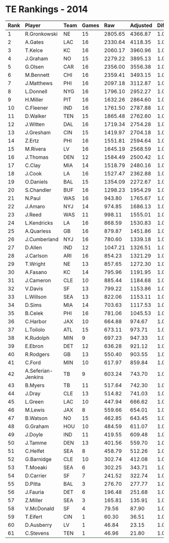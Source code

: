 # TE Rankings - 2014

| Rank | Player             | Team | Games | Raw     | Adjusted | Difficulty | Avg/Game | Typical | Consistency | Trend    |
| :----| :------------------| :----| :-----| :-------| :--------| :----------| :--------| :-------| :-----------| :--------|
| 1    | R.Gronkowski       | NE   | 15    | 2805.65 | 4366.87  | 1.000      | 291.12   | 292.80  | 8/1/6       | +70.0%   |
| 2    | A.Gates            | LAC  | 16    | 2330.64 | 4118.35  | 1.000      | 257.40   | 225.75  | 6/0/10      | +180.3%  |
| 3    | T.Kelce            | KC   | 16    | 2060.17 | 3960.96  | 1.000      | 247.56   | 258.00  | 10/0/6      | +99.5%   |
| 4    | J.Graham           | NO   | 15    | 2279.22 | 3895.13  | 1.000      | 259.68   | 237.94  | 6/1/8       | +166.1%  |
| 5    | G.Olsen            | CAR  | 16    | 2356.00 | 3556.38  | 1.000      | 222.27   | 211.86  | 7/1/8       | +171.8%  |
| 6    | M.Bennett          | CHI  | 16    | 2359.41 | 3493.15  | 1.000      | 218.32   | 216.52  | 8/0/8       | +162.6%  |
| 7    | J.Matthews         | PHI  | 16    | 2097.18 | 3112.87  | 1.000      | 194.55   | 190.33  | 9/1/6       | +181.3%  |
| 8    | L.Donnell          | NYG  | 16    | 1796.10 | 2952.27  | 1.000      | 184.52   | 191.37  | 9/2/5       | +240.3%  |
| 9    | H.Miller           | PIT  | 16    | 1632.26 | 2864.60  | 1.000      | 179.04   | 186.15  | 10/1/5      | +225.2%  |
| 10   | C.Fleener          | IND  | 16    | 1761.50 | 2787.88  | 1.000      | 174.24   | 176.83  | 11/0/5      | +231.8%  |
| 11   | D.Walker           | TEN  | 15    | 1865.48 | 2762.60  | 1.000      | 184.17   | 178.37  | 7/1/7       | +133.0%  |
| 12   | J.Witten           | DAL  | 16    | 1719.34 | 2754.28  | 1.000      | 172.14   | 175.90  | 6/2/8       | +105.5%  |
| 13   | J.Gresham          | CIN  | 15    | 1419.97 | 2704.18  | 1.000      | 180.28   | 165.48  | 6/3/6       | +139.9%  |
| 14   | Z.Ertz             | PHI  | 16    | 1551.81 | 2594.64  | 1.000      | 162.17   | 151.64  | 7/0/9       | +173.7%  |
| 15   | M.Rivera           | LV   | 16    | 1645.19 | 2568.59  | 1.000      | 160.54   | 157.12  | 10/0/6      | +336.4%  |
| 16   | J.Thomas           | DEN  | 12    | 1584.49 | 2500.42  | 1.000      | 208.37   | 223.28  | 7/1/4       | +212.3%  |
| 17   | C.Clay             | MIA  | 14    | 1518.79 | 2480.16  | 1.000      | 177.15   | 178.04  | 8/1/5       | +125.5%  |
| 18   | J.Cook             | LA   | 16    | 1527.47 | 2362.88  | 1.000      | 147.68   | 159.43  | 10/2/4      | +134.8%  |
| 19   | O.Daniels          | BAL  | 15    | 1354.09 | 2272.67  | 1.000      | 151.51   | 145.15  | 8/2/5       | +219.1%  |
| 20   | S.Chandler         | BUF  | 16    | 1298.23 | 1954.29  | 1.000      | 122.14   | 123.71  | 8/2/6       | +215.5%  |
| 21   | N.Paul             | WAS  | 16    | 943.80  | 1765.67  | 1.000      | 110.35   | 101.56  | 10/0/6      | +378.3%  |
| 22   | J.Amaro            | NYJ  | 14    | 974.85  | 1686.13  | 1.000      | 120.44   | 101.01  | 7/0/7       | +386.0%  |
| 23   | J.Reed             | WAS  | 11    | 998.11  | 1555.01  | 1.000      | 141.36   | 137.81  | 6/0/5       | +268.4%  |
| 24   | L.Kendricks        | LA   | 16    | 868.59  | 1530.83  | 1.000      | 95.68    | 102.90  | 10/0/6      | +238.9%  |
| 25   | A.Quarless         | GB   | 16    | 879.87  | 1451.86  | 1.000      | 90.74    | 92.07   | 10/0/6      | +274.1%  |
| 26   | J.Cumberland       | NYJ  | 16    | 780.60  | 1339.18  | 1.000      | 83.70    | 103.01  | 11/1/4      | +808.5%  |
| 27   | D.Allen            | IND  | 12    | 1047.21 | 1326.51  | 1.000      | 110.54   | 123.90  | 5/2/5       | +157.3%  |
| 28   | J.Carlson          | ARI  | 16    | 854.23  | 1321.29  | 1.000      | 82.58    | 85.80   | 8/1/7       | +124.5%  |
| 29   | T.Wright           | NE   | 13    | 857.65  | 1272.30  | 1.000      | 97.87    | 67.44   | 6/1/6       | +574.3%  |
| 30   | A.Fasano           | KC   | 14    | 795.96  | 1191.95  | 1.000      | 85.14    | 90.13   | 7/1/6       | +497.1%  |
| 31   | J.Cameron          | CLE  | 10    | 885.44  | 1184.68  | 1.000      | 118.47   | 90.55   | 3/0/7       | +175.1%  |
| 32   | V.Davis            | SF   | 13    | 799.22  | 1153.86  | 1.000      | 88.76    | 76.07   | 7/1/5       | +206.4%  |
| 33   | L.Willson          | SEA  | 13    | 822.06  | 1153.11  | 1.000      | 88.70    | 79.18   | 6/2/5       | +500.7%  |
| 34   | D.Sims             | MIA  | 14    | 703.63  | 1117.53  | 1.000      | 79.82    | 85.32   | 8/1/5       | +288.3%  |
| 35   | B.Celek            | PHI  | 16    | 781.06  | 1045.53  | 1.000      | 65.35    | 65.51   | 10/0/6      | +390.7%  |
| 36   | C.Harbor           | JAX  | 10    | 664.88  | 974.67   | 1.000      | 97.47    | 84.33   | 4/2/4       | +503.2%  |
| 37   | L.Toilolo          | ATL  | 15    | 673.11  | 973.71   | 1.000      | 64.91    | 63.42   | 7/1/7       | +165.3%  |
| 38   | K.Rudolph          | MIN  | 9     | 697.23  | 947.33   | 1.000      | 105.26   | 112.88  | 5/0/4       | +442.6%  |
| 39   | E.Ebron            | DET  | 12    | 636.28  | 921.12   | 1.000      | 76.76    | 78.68   | 4/2/6       | +155.0%  |
| 40   | R.Rodgers          | GB   | 13    | 550.40  | 903.55   | 1.000      | 69.50    | 69.70   | 8/0/5       | +749.6%  |
| 41   | C.Ford             | MIN  | 10    | 617.97  | 859.84   | 1.000      | 85.98    | 74.64   | 6/0/4       | +378.3%  |
| 42   | A.Seferian-Jenkins | TB   | 9     | 603.24  | 743.70   | 1.000      | 82.63    | 81.00   | 5/0/4       | INACTIVE |
| 43   | B.Myers            | TB   | 11    | 517.64  | 742.30   | 1.000      | 67.48    | 59.97   | 7/0/4       | +574.0%  |
| 44   | J.Dray             | CLE  | 13    | 514.82  | 741.03   | 1.000      | 57.00    | 54.20   | 6/1/6       | +485.2%  |
| 45   | L.Green            | LAC  | 10    | 447.94  | 666.62   | 1.000      | 66.66    | 56.88   | 6/0/4       | INACTIVE |
| 46   | M.Lewis            | JAX  | 8     | 559.66  | 654.01   | 1.000      | 81.75    | 80.96   | 4/0/4       | +354.2%  |
| 47   | B.Watson           | NO   | 15    | 462.85  | 643.45   | 1.000      | 42.90    | 37.46   | 10/0/5      | +298.3%  |
| 48   | G.Graham           | HOU  | 10    | 484.59  | 611.07   | 1.000      | 61.11    | 55.33   | 4/1/5       | INACTIVE |
| 49   | J.Doyle            | IND  | 11    | 419.55  | 609.48   | 1.000      | 55.41    | 39.01   | 4/2/5       | +366.2%  |
| 50   | J.Tamme            | DEN  | 13    | 401.56  | 559.70   | 1.000      | 43.05    | 28.86   | 5/1/7       | +437.6%  |
| 51   | C.Helfet           | SEA  | 8     | 458.79  | 512.26   | 1.000      | 64.03    | 70.96   | 6/0/2       | +208.9%  |
| 52   | G.Barnidge         | CLE  | 10    | 302.74  | 412.08   | 1.000      | 41.21    | 32.90   | 4/0/6       | INACTIVE |
| 53   | T.Moeaki           | SEA  | 6     | 302.25  | 343.71   | 1.000      | 57.28    | 61.54   | 3/0/3       | +276.4%  |
| 54   | D.Carrier          | SF   | 7     | 241.52  | 322.74   | 1.000      | 46.11    | 42.90   | 4/0/3       | INACTIVE |
| 55   | D.Pitta            | BAL  | 3     | 276.70  | 277.77   | 1.000      | 92.59    | 92.59   | 1/1/1       | INACTIVE |
| 56   | J.Fauria           | DET  | 6     | 196.48  | 251.68   | 1.000      | 41.95    | 33.23   | 3/0/3       | INACTIVE |
| 57   | Z.Miller           | SEA  | 3     | 165.81  | 135.91   | 1.000      | 45.30    | 45.30   | 2/0/1       | INACTIVE |
| 58   | V.McDonald         | SF   | 4     | 79.56   | 87.90    | 1.000      | 21.98    | 26.02   | 2/0/2       | INACTIVE |
| 59   | T.Eifert           | CIN  | 1     | 60.30   | 36.51    | 1.000      | 36.51    | 36.51   | 0/1/0       | INACTIVE |
| 60   | D.Ausberry         | LV   | 1     | 46.84   | 23.15    | 1.000      | 23.15    | 23.15   | 0/1/0       | INACTIVE |
| 61   | C.Stevens          | TEN  | 1     | 46.96   | 21.80    | 1.000      | 21.80    | 21.80   | 0/1/0       | INACTIVE |

